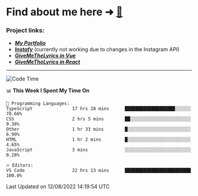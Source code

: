 # Find about me here ➜ [🧑](https://pauabella.dev)

### Project links:
- ***[My Portfolio](https://pauabella.dev)***
- ***[Instafy](https://instafy.me)*** (currently not working due to changes in the Instagram API)
- ***[GiveMeTheLyrics in Vue](https://lyrics.pauabella.dev)***
- ***[GiveMeTheLyrics in React](https://pauabella.dev/GiveMeTheLyrics)***

---
<!--START_SECTION:waka-->
![Code Time](http://img.shields.io/badge/Code%20Time-1%2C362%20hrs%2035%20mins-blue)

📊 **This Week I Spent My Time On** 

```text
💬 Programming Languages: 
TypeScript               17 hrs 28 mins      ███████████████████░░░░░░   78.66% 
CSS                      2 hrs 5 mins        ██░░░░░░░░░░░░░░░░░░░░░░░   9.38% 
Other                    1 hr 33 mins        █░░░░░░░░░░░░░░░░░░░░░░░░   6.99% 
HTML                     1 hr 2 mins         █░░░░░░░░░░░░░░░░░░░░░░░░   4.65% 
JavaScript               3 mins              ░░░░░░░░░░░░░░░░░░░░░░░░░   0.28%

🔥 Editors: 
VS Code                  22 hrs 13 mins      █████████████████████████   100.0%

```


 Last Updated on 12/08/2022 14:19:54 UTC
<!--END_SECTION:waka-->
